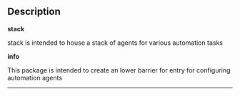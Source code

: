 ## Description

**stack**

stack is intended to house a stack of agents for various automation tasks


**info**

This package is intended to create an lower barrier for entry for configuring automation agents
***